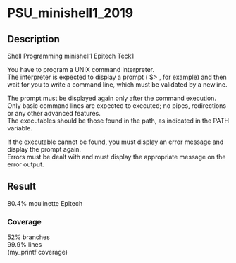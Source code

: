 # PSU_minishell1_2019

 ## Description 
 Shell Programming minishell1 Epitech Teck1
 
 You have to program a UNIX command interpreter.  
The interpreter is expected to display a prompt ( $> , for example) and then wait for you to write a command
line, which must be validated by a newline.

The prompt must be displayed again only after the command execution.  
Only basic command lines are expected to executed; no pipes, redirections or any other advanced features.  
The executables should be those found in the path, as indicated in the PATH variable.

If the executable cannot be found, you must display an error message and display the prompt again.  
Errors must be dealt with and must display the appropriate message on the error output.  

## Result
80.4% moulinette Epitech

### Coverage
52% branches  
99.9% lines  
(my_printf coverage)

